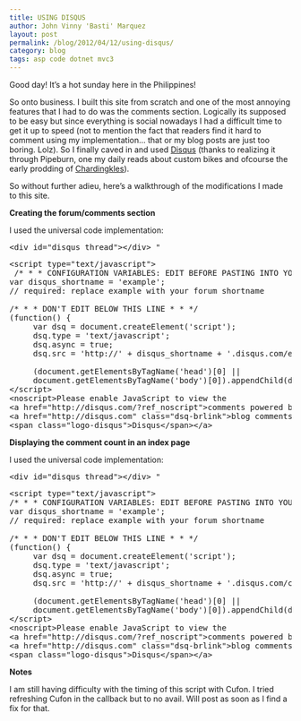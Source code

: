 ```yaml
---
title: USING DISQUS
author: John Vinny 'Basti' Marquez
layout: post
permalink: /blog/2012/04/12/using-disqus/
category: blog
tags: asp code dotnet mvc3
---
```

Good day! It&#8217;s a hot sunday here in the Philippines!

So onto business. I built this site from scratch and one of the most annoying features that I had to do was the comments section. Logically its supposed to be easy but since everything is social nowadays I had a difficult time to get it up to speed (not to mention the fact that readers find it hard to comment using my implementation&#8230; that or my blog posts are just too boring. Lolz). So I finally caved in and used [Disqus][1] (thanks to realizing it through Pipeburn, one my daily reads about custom bikes and ofcourse the early prodding of [Chardingkles][2]).

So without further adieu, here&#8217;s a walkthrough of the modifications I made to this site.

**Creating the forum/comments section**

I used the universal code implementation:

<pre class="prettyprint">&lt;div id="disqus_thread"&gt;&lt;/div&gt; "</pre>

<pre class="prettyprint">&lt;script type="text/javascript"&gt;
 /* * * CONFIGURATION VARIABLES: EDIT BEFORE PASTING INTO YOUR WEBPAGE * * */
var disqus_shortname = 'example'; 
// required: replace example with your forum shortname 

/* * * DON'T EDIT BELOW THIS LINE * * */ 
(function() { 
     var dsq = document.createElement('script'); 
     dsq.type = 'text/javascript'; 
     dsq.async = true; 
     dsq.src = 'http://' + disqus_shortname + '.disqus.com/embed.js'; 

     (document.getElementsByTagName('head')[0] || 
     document.getElementsByTagName('body')[0]).appendChild(dsq); })(); 
&lt;/script&gt; 
&lt;noscript&gt;Please enable JavaScript to view the 
&lt;a href="http://disqus.com/?ref_noscript"&gt;comments powered by Disqus.&lt;/a&gt;&lt;/noscript&gt; 
&lt;a href="http://disqus.com" class="dsq-brlink"&gt;blog comments powered by 
&lt;span class="logo-disqus"&gt;Disqus&lt;/span&gt;&lt;/a&gt;</pre>

**Displaying the comment count in an index page**

I used the universal code implementation:

<pre class="prettyprint">&lt;div id="disqus_thread"&gt;&lt;/div&gt; "</pre>

<pre class="prettyprint">&lt;script type="text/javascript"&gt; 
/* * * CONFIGURATION VARIABLES: EDIT BEFORE PASTING INTO YOUR WEBPAGE * * */
var disqus_shortname = 'example'; 
// required: replace example with your forum shortname 

/* * * DON'T EDIT BELOW THIS LINE * * */ 
(function() { 
     var dsq = document.createElement('script'); 
     dsq.type = 'text/javascript'; 
     dsq.async = true; 
     dsq.src = 'http://' + disqus_shortname + '.disqus.com/count.js'; 

     (document.getElementsByTagName('head')[0] || 
     document.getElementsByTagName('body')[0]).appendChild(dsq); })(); 
&lt;/script&gt; 
&lt;noscript&gt;Please enable JavaScript to view the 
&lt;a href="http://disqus.com/?ref_noscript"&gt;comments powered by Disqus.&lt;/a&gt;&lt;/noscript&gt; 
&lt;a href="http://disqus.com" class="dsq-brlink"&gt;blog comments powered by 
&lt;span class="logo-disqus"&gt;Disqus&lt;/span&gt;&lt;/a&gt;</pre>

**Notes**

I am still having difficulty with the timing of this script with Cufon. I tried refreshing Cufon in the callback but to no avail. Will post as soon as I find a fix for that.

 [1]: https://disqus.com/ "Disqus"
 [2]: http://richardneililagan.com/ "Chardingkles"